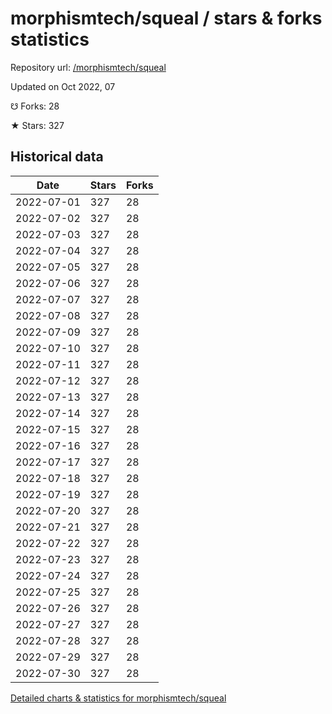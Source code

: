 # morphismtech/squeal / stars & forks statistics

Repository url: [/morphismtech/squeal](https://github.com/morphismtech/squeal)

Updated on Oct 2022, 07

☋ Forks: 28

★ Stars: 327

## Historical data
| Date | Stars | Forks |
|------|-------|-------|
| 2022-07-01 | 327 | 28 | 
| 2022-07-02 | 327 | 28 | 
| 2022-07-03 | 327 | 28 | 
| 2022-07-04 | 327 | 28 | 
| 2022-07-05 | 327 | 28 | 
| 2022-07-06 | 327 | 28 | 
| 2022-07-07 | 327 | 28 | 
| 2022-07-08 | 327 | 28 | 
| 2022-07-09 | 327 | 28 | 
| 2022-07-10 | 327 | 28 | 
| 2022-07-11 | 327 | 28 | 
| 2022-07-12 | 327 | 28 | 
| 2022-07-13 | 327 | 28 | 
| 2022-07-14 | 327 | 28 | 
| 2022-07-15 | 327 | 28 | 
| 2022-07-16 | 327 | 28 | 
| 2022-07-17 | 327 | 28 | 
| 2022-07-18 | 327 | 28 | 
| 2022-07-19 | 327 | 28 | 
| 2022-07-20 | 327 | 28 | 
| 2022-07-21 | 327 | 28 | 
| 2022-07-22 | 327 | 28 | 
| 2022-07-23 | 327 | 28 | 
| 2022-07-24 | 327 | 28 | 
| 2022-07-25 | 327 | 28 | 
| 2022-07-26 | 327 | 28 | 
| 2022-07-27 | 327 | 28 | 
| 2022-07-28 | 327 | 28 | 
| 2022-07-29 | 327 | 28 | 
| 2022-07-30 | 327 | 28 | 


[Detailed charts & statistics for morphismtech/squeal](https://reviewgithub.com/rep/morphismtech/squeal)
